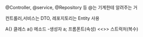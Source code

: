 @Controller, @service, @Repository 등 @는 기계한테 알려주는 거

컨트롤러,서비스는 DTO, 레포지토리는 Entity 사용

A{} 클레스
a() 메소드 -생성자
a; 프롬폰트(속성)
<<>> 스트럭처(복수)
